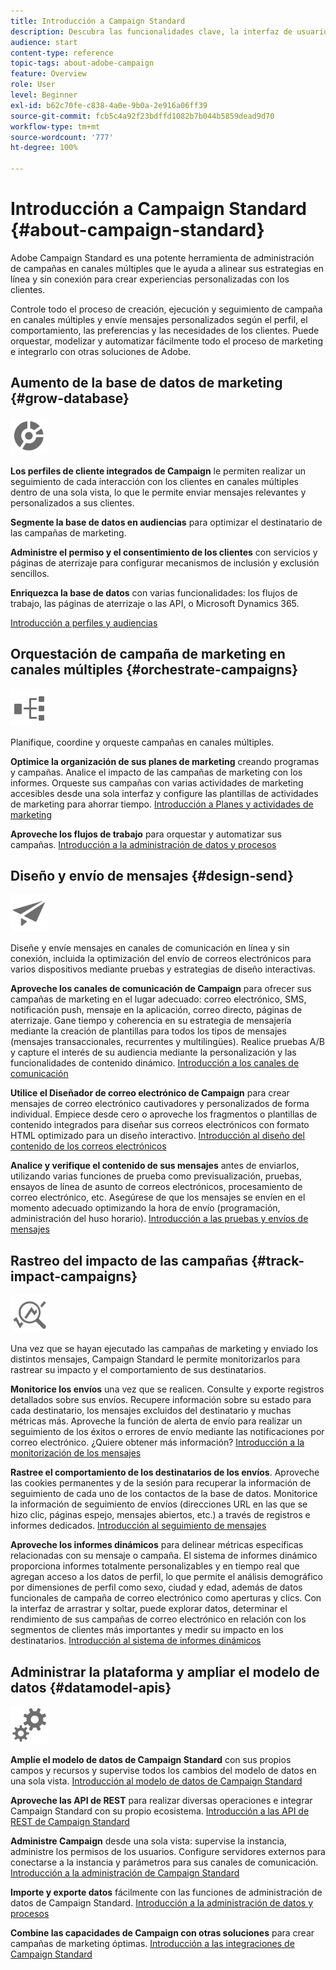 ```yaml
---
title: Introducción a Campaign Standard
description: Descubra las funcionalidades clave, la interfaz de usuario y las directrices globales.
audience: start
content-type: reference
topic-tags: about-adobe-campaign
feature: Overview
role: User
level: Beginner
exl-id: b62c70fe-c838-4a0e-9b0a-2e916a06ff39
source-git-commit: fcb5c4a92f23bdffd1082b7b044b5859dead9d70
workflow-type: tm+mt
source-wordcount: '777'
ht-degree: 100%

---
```


# Introducción a Campaign Standard {#about-campaign-standard}

Adobe Campaign Standard es una potente herramienta de administración de campañas en canales múltiples que le ayuda a alinear sus estrategias en línea y sin conexión para crear experiencias personalizadas con los clientes.

Controle todo el proceso de creación, ejecución y seguimiento de campaña en canales múltiples y envíe mensajes personalizados según el perfil, el comportamiento, las preferencias y las necesidades de los clientes. Puede orquestar, modelizar y automatizar fácilmente todo el proceso de marketing e integrarlo con otras soluciones de Adobe.

## Aumento de la base de datos de marketing {#grow-database}

<img width="60px" alt="condiciones" src="assets/icon_segment.svg"/>

**Los perfiles de cliente integrados de Campaign** le permiten realizar un seguimiento de cada interacción con los clientes en canales múltiples dentro de una sola vista, lo que le permite enviar mensajes relevantes y personalizados a sus clientes.

**Segmente la base de datos en audiencias** para optimizar el destinatario de las campañas de marketing.

**Administre el permiso y el consentimiento de los clientes** con servicios y páginas de aterrizaje para configurar mecanismos de inclusión y exclusión sencillos.

**Enriquezca la base de datos** con varias funcionalidades: los flujos de trabajo, las páginas de aterrizaje o las API, o Microsoft Dynamics 365.

[Introducción a perfiles y audiencias](../../audiences/using/get-started-profiles-and-audiences.md)

## Orquestación de campaña de marketing en canales múltiples {#orchestrate-campaigns}

<img width="60px" alt="condiciones" src="assets/icon_workflows.svg"/>

Planifique, coordine y orqueste campañas en canales múltiples.

**Optimice la organización de sus planes de marketing** creando programas y campañas. Analice el impacto de las campañas de marketing con los informes. Orqueste sus campañas con varias actividades de marketing accesibles desde una sola interfaz y configure las plantillas de actividades de marketing para ahorrar tiempo. [Introducción a Planes y actividades de marketing](../../start/using/programs-and-campaigns.md)

**Aproveche los flujos de trabajo** para orquestar y automatizar sus campañas. [Introducción a la administración de datos y procesos](../../automating/using/get-started-workflows.md)

## Diseño y envío de mensajes {#design-send}

<img width="60px" alt="condiciones" src="assets/icon_send.svg"/>

Diseñe y envíe mensajes en canales de comunicación en línea y sin conexión, incluida la optimización del envío de correos electrónicos para varios dispositivos mediante pruebas y estrategias de diseño interactivas.

**Aproveche los canales de comunicación de Campaign** para ofrecer sus campañas de marketing en el lugar adecuado: correo electrónico, SMS, notificación push, mensaje en la aplicación, correo directo, páginas de aterrizaje. Gane tiempo y coherencia en su estrategia de mensajería mediante la creación de plantillas para todos los tipos de mensajes (mensajes transaccionales, recurrentes y multilingües). Realice pruebas A/B y capture el interés de su audiencia mediante la personalización y las funcionalidades de contenido dinámico. [Introducción a los canales de comunicación](../../channels/using/get-started-communication-channels.md)

**Utilice el Diseñador de correo electrónico de Campaign** para crear mensajes de correo electrónico cautivadores y personalizados de forma individual. Empiece desde cero o aproveche los fragmentos o plantillas de contenido integrados para diseñar sus correos electrónicos con formato HTML optimizado para un diseño interactivo. [Introducción al diseño del contenido de los correos electrónicos](../../designing/using/designing-content-in-adobe-campaign.md)

**Analice y verifique el contenido de sus mensajes** antes de enviarlos, utilizando varias funciones de prueba como previsualización, pruebas, ensayos de línea de asunto de correos electrónicos, procesamiento de correo electrónico, etc. Asegúrese de que los mensajes se envíen en el momento adecuado optimizando la hora de envío (programación, administración del huso horario). [Introducción a las pruebas y envíos de mensajes](../../sending/using/get-started-sending-messages.md)

## Rastreo del impacto de las campañas {#track-impact-campaigns}

<img width="60px" alt="condiciones" src="assets/icon_report.svg"/>

Una vez que se hayan ejecutado las campañas de marketing y enviado los distintos mensajes, Campaign Standard le permite monitorizarlos para rastrear su impacto y el comportamiento de sus destinatarios.

**Monitorice los envíos** una vez que se realicen. Consulte y exporte registros detallados sobre sus envíos. Recupere información sobre su estado para cada destinatario, los mensajes excluidos del destinatario y muchas métricas más.
Aproveche la función de alerta de envío para realizar un seguimiento de los éxitos o errores de envío mediante las notificaciones por correo electrónico. ¿Quiere obtener más información? [Introducción a la monitorización de los mensajes](../../sending/using/monitoring-a-delivery.md)

**Rastree el comportamiento de los destinatarios de los envíos**. Aproveche las cookies permanentes y de la sesión para recuperar la información de seguimiento de cada uno de los contactos de la base de datos. Monitorice la información de seguimiento de envíos (direcciones URL en las que se hizo clic, páginas espejo, mensajes abiertos, etc.) a través de registros e informes dedicados. [Introducción al seguimiento de mensajes](../../sending/using/tracking-messages.md)

**Aproveche los informes dinámicos** para delinear métricas específicas relacionadas con su mensaje o campaña. El sistema de informes dinámico proporciona informes totalmente personalizables y en tiempo real que agregan acceso a los datos de perfil, lo que permite el análisis demográfico por dimensiones de perfil como sexo, ciudad y edad, además de datos funcionales de campaña de correo electrónico como aperturas y clics. Con la interfaz de arrastrar y soltar, puede explorar datos, determinar el rendimiento de sus campañas de correo electrónico en relación con los segmentos de clientes más importantes y medir su impacto en los destinatarios. [Introducción al sistema de informes dinámicos](../../reporting/using/about-dynamic-reports.md)

## Administrar la plataforma y ampliar el modelo de datos {#datamodel-apis}

<img width="60px" alt="condiciones" src="assets/icon_admin.svg"/>

**Amplíe el modelo de datos de Campaign Standard** con sus propios campos y recursos y supervise todos los cambios del modelo de datos en una sola vista. [Introducción al modelo de datos de Campaign Standard](../../developing/using/get-started-data-model.md)

**Aproveche las API de REST** para realizar diversas operaciones e integrar Campaign Standard con su propio ecosistema. [Introducción a las API de REST de Campaign Standard](../../api/using/get-started-apis.md)

**Administre Campaign** desde una sola vista: supervise la instancia, administre los permisos de los usuarios. Configure servidores externos para conectarse a la instancia y parámetros para sus canales de comunicación. [Introducción a la administración de Campaign Standard](../../administration/using/get-started-campaign-administration.md)

**Importe y exporte datos** fácilmente con las funciones de administración de datos de Campaign Standard. [Introducción a la administración de datos y procesos](../../automating/using/get-started-workflows.md)

**Combine las capacidades de Campaign con otras soluciones** para crear campañas de marketing óptimas. [Introducción a las integraciones de Campaign Standard](../../integrating/using/get-started-campaign-integrations.md)
